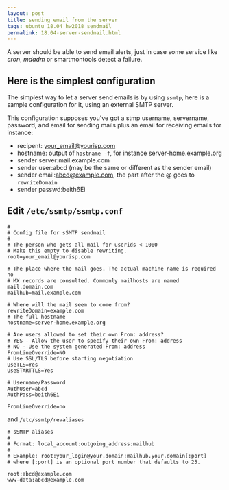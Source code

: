```yaml
---
layout: post
title: sending email from the server
tags: ubuntu 18.04 hw2018 sendmail
permalink: 18.04-server-sendmail.html
---
```


A server should be able to send email alerts, just in case some service like
*cron*, *mdadm* or smartmontools detect a failure.

## Here is the simplest configuration
The simplest way to let a server send emails is by using `ssmtp`, here is a
sample configuration for it, using an external SMTP server.

This configuration supposes you've got a stmp username, servername, password,
and email for sending mails plus an email for receiving emails for instance:
 - recipent: your_email@yourisp.com
 - hostname: output of `hostname -f`, for instance server-home.example.org
 - sender server:mail.example.com
 - sender user:abcd (may be the same or different as the sender email)
 - sender email:abcd@example.com, the part after the @ goes to `rewriteDomain`
 - sender passwd:beith6Ei

## Edit `/etc/ssmtp/ssmtp.conf`
```
#
# Config file for sSMTP sendmail
#
# The person who gets all mail for userids < 1000
# Make this empty to disable rewriting.
root=your_email@yourisp.com

# The place where the mail goes. The actual machine name is required no 
# MX records are consulted. Commonly mailhosts are named mail.domain.com
mailhub=mail.example.com

# Where will the mail seem to come from?
rewriteDomain=example.com
# The full hostname
hostname=server-home.example.org

# Are users allowed to set their own From: address?
# YES - Allow the user to specify their own From: address
# NO - Use the system generated From: address
FromLineOverride=NO
# Use SSL/TLS before starting negotiation
UseTLS=Yes
UseSTARTTLS=Yes

# Username/Password
AuthUser=abcd
AuthPass=beith6Ei

FromLineOverride=no
```
and `/etc/ssmtp/revaliases`
```
# sSMTP aliases
# 
# Format: local_account:outgoing_address:mailhub
#
# Example: root:your_login@your.domain:mailhub.your.domain[:port]
# where [:port] is an optional port number that defaults to 25.

root:abcd@example.com
www-data:abcd@example.com
```